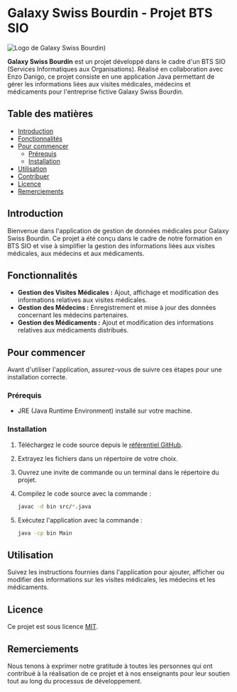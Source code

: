 # Galaxy Swiss Bourdin - Projet BTS SIO

![Logo de Galaxy Swiss Bourdin](https://portfoliosalome.boostezvotreenfant.com/wp-content/uploads/2021/03/unnamed.png))

**Galaxy Swiss Bourdin** est un projet développé dans le cadre d'un BTS SIO (Services Informatiques aux Organisations). Réalisé en collaboration avec Enzo Danigo, ce projet consiste en une application Java permettant de gérer les informations liées aux visites médicales, médecins et médicaments pour l'entreprise fictive Galaxy Swiss Bourdin.

## Table des matières

- [Introduction](#introduction)
- [Fonctionnalités](#fonctionnalités)
- [Pour commencer](#pour-commencer)
  - [Prérequis](#prérequis)
  - [Installation](#installation)
- [Utilisation](#utilisation)
- [Contribuer](#contribuer)
- [Licence](#licence)
- [Remerciements](#remerciements)

## Introduction

Bienvenue dans l'application de gestion de données médicales pour Galaxy Swiss Bourdin. Ce projet a été conçu dans le cadre de notre formation en BTS SIO et vise à simplifier la gestion des informations liées aux visites médicales, aux médecins et aux médicaments.

## Fonctionnalités

- **Gestion des Visites Médicales :** Ajout, affichage et modification des informations relatives aux visites médicales.
- **Gestion des Médecins :** Enregistrement et mise à jour des données concernant les médecins partenaires.
- **Gestion des Médicaments :** Ajout et modification des informations relatives aux médicaments distribués.

## Pour commencer

Avant d'utiliser l'application, assurez-vous de suivre ces étapes pour une installation correcte.

### Prérequis

- JRE (Java Runtime Environment) installé sur votre machine.

### Installation

1. Téléchargez le code source depuis le [référentiel GitHub](https://github.com/DIPauliTheo/GalaxySwissBourdin).

2. Extrayez les fichiers dans un répertoire de votre choix.

3. Ouvrez une invite de commande ou un terminal dans le répertoire du projet.

4. Compilez le code source avec la commande :
   ```bash
   javac -d bin src/*.java
   ```

5. Exécutez l'application avec la commande :
   ```bash
   java -cp bin Main
   ```

## Utilisation

Suivez les instructions fournies dans l'application pour ajouter, afficher ou modifier des informations sur les visites médicales, les médecins et les médicaments.

## Licence

Ce projet est sous licence [MIT](LICENSE).

## Remerciements

Nous tenons à exprimer notre gratitude à toutes les personnes qui ont contribué à la réalisation de ce projet et à nos enseignants pour leur soutien tout au long du processus de développement.
